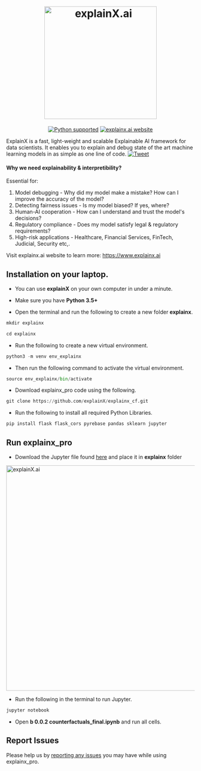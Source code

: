 
<h1 align="center">
	<img width="300" src="https://i.ibb.co/yY7tfDg/Logo.jpg" alt="explainX.ai"> 
	<br>
</h1>

<p align="center">
  <a href="https://www.python.org/downloads/"><img src="https://img.shields.io/badge/python-3.6%20|%203.7|%203.8-brightgreen.svg" alt="Python supported"></a>
  <!-- <a href="https://pypi.org/project/explainx/"><img src="https://badge.fury.io/py/explainx.svg" alt="PyPi Version"></a> -->
  <!-- <a href="https://pypi.org/project/explainx/"><img src="https://img.shields.io/pypi/dm/explainx" alt="PyPi Downloads"></a> -->
  <a href="https://www.explainx.ai/"><img src="https://img.shields.io/website?url=https%3A%2F%2Fwww.explainx.ai%2F" alt="explainx.ai website"></a>
</p>


ExplainX is a fast, light-weight and scalable Explainable AI framework for data scientists. It enables you to explain and debug state of the art machine learning models in as simple as one line of code. [![Tweet](https://img.shields.io/twitter/url/http/shields.io.svg?style=social)](https://twitter.com/intent/tweet?text=Explain%20any%20black-box%20Machine%20Learning%20model%20in%20just%20one%20line%20of%20code%21&url=https://www.explainx.ai&hashtags=xai,explainable_ai,explainable_machine_learning,trust_in_ai,transparent_ai)




#### Why we need explainability & interpretibility?

Essential for:
1. Model debugging - Why did my model make a mistake? How can I improve the accuracy of the model?
2. Detecting fairness issues - Is my model biased? If yes, where?
3. Human-AI cooperation - How can I understand and trust the model's decisions?
4. Regulatory compliance - Does my model satisfy legal & regulatory requirements?
5. High-risk applications - Healthcare, Financial Services, FinTech, Judicial, Security etc,.

Visit explainx.ai website to learn more: https://www.explainx.ai     



## Installation on your laptop.

* You can use **explainX** on your own computer in under a minute. 

* Make sure you have **Python 3.5+**

* Open the terminal and run the following to create a new folder **explainx**.
```python
mkdir explainx
```
```python
cd explainx
```

* Run the following to create a new virtual environment.
```python
python3 -m venv env_explainx
```
* Then run the following command to activate the virtual environment.

```python
source env_explainx/bin/activate
```
* Download explainx_pro code using the following.

```python
git clone https://github.com/explainX/explainx_cf.git
```

* Run the following to install all required Python Libraries.

```python
pip install flask flask_cors pyrebase pandas sklearn jupyter
```


## Run explainx_pro

* Download the Jupyter file found [here](https://github.com/explainX/explainx_cf/blob/master/b%200.0.2%20counterfactuals_final.ipynb) and place it in **explainx** folder

<img width="600" src="download_tutorial_file.png" alt="explainX.ai">

* Run the following in the terminal to run Jupyter.

```python
jupyter notebook
```

* Open **b 0.0.2 counterfactuals_final.ipynb** and run all cells.



## Report Issues

Please help us by [reporting any issues](https://github.com/explainX/explainx_cf/issues) you may have while using explainx_pro.

